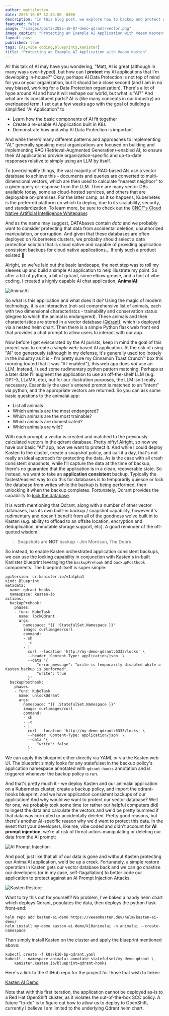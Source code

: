 ```yaml
---
author: mattslotten
date: 2025-10-07 12:43:00 -0400
description: "In this blog post, we explore how to backup and protect a simple AI Application Demo"
featured: false
image: "/images/posts/2025-10-07-demo-qdrant/vector.png"
image_caption: "Protecting an Example AI Application with Veeam Kasten"
layout: post
published: true
tags: [AI,vibe coding,blueprints,kanister]
title: "Protecting an Example AI Application with Veeam Kasten"
---
```


All this talk of AI may have you wondering, "Matt, AI is great (although in many ways over-hyped), but how can I __protect__ my AI applications that I'm developing in-house?" Okay, perhaps AI Data Protection is not top of mind for you or your organization, but it should be a close second (and I am in no way biased, working for a Data Protection organization). There's a lot of hype around AI and how it will reshape our world, but what is "AI?" And what are its constituent parts?  AI is (like many concepts in our industry) an overloaded term.  I set out a few weeks ago with the goal of building a simplified "AI Application" to

- Learn how the basic components of AI fit together
- Create a re-usable AI Application built in K8s
- Demonstrate how and why AI Data Protection is important

And while there's many different patterns and approaches to implementing "AI," generally speaking most organizations are focused on building and implementing RAG (Retrieval-Augmented Generation)-enabled AI, to ensure their AI applications provide organization-specific and up-to-date responses relative to simply using an LLM by itself.

To (over)simplify things, the vast majority of RAG-based AIs use a vector database to achieve this - documents and queries are converted to multi-dimensional vectors, which are then used to calculate "nearest neighbor" to a given query or response from the LLM. There are many vector DBs available today, some as cloud-hosted services, and others that are deployable on-premises.  For the latter camp, as it so happens, Kubernetes is the preferred platform on which to deploy, due to its scalability, security, and standardization. To learn more, be sure to check out the [CNCF's Cloud Native Artificial Intelligence Whitepaper](https://www.cncf.io/reports/cloud-native-artificial-intelligence-whitepaper/).

And as the name may suggest, DATAbases contain _data_ and we probably want to consider protecting that data from accidental deletion, unauthorized manipulation, or corruption.  And given that these databases are often deployed on Kubernetes clusters, we probably should select a data protection solution that is cloud native and capable of providing application consistent backups for cloud native applications... If only such a product existed 🤔

Alright, so we've laid out the basic landscape, the next step was to roll my sleeves up and build a simple AI application to help illustrate my point.  So after a bit of python, a bit of qdrant, some elbow grease, and a hint of vibe coding, I created a highly capable AI chat application, **AnimalAI**:

![AnimalAI](../images/posts/2025-10-07-demo-qdrant/animalai.png)

So what is this application and what does it do? Using the magic of modern technology, it is an interactive (not-so) comprehensive list of animals, each with two dimensional characteristcs - trainability and conservation status (degree to which the animal is endangered). These animals and their characteristics are stored in a vector database [(Qdrant)](https://qdrant.tech/), which is deployed via a nested helm chart.  Then there is a simple Python flask web front end that provides a chat prompt to allow users to interact with our app.

Now before I get eviscerated by the AI purists, keep in mind the goal of this project was to create a _simple_ web-based AI application. At the risk of using "AI" too generously (although in my defense, it's generally used too loosely in the industry as it is - I'm pretty sure my Cinnamon Toast Crunch™ box this morning touted that it was "AI-enabled"), this web app does _not_ use an LLM. Instead, I used some rudimentary python pattern matching. Perhaps at a later date I'll augment the application to use an off-the-shelf LLM (e.g. GPT-3, LLaMA, etc), but for our illustration purposes, the LLM isn't really necessary. Essentially the user's entered prompt is matched to an "intent" via python, and the appropriate vectors are returned.  So you can ask some basic questions to the animalai app:

- List all animals
- Which animals are the most endangered?
- Which animals are the most trainable?
- Which animals are domesticated?
- Which animals are wild?

With each prompt, a vector is created and matched to the previously calculated vectors in the qdrant database. Pretty nifty! Alright, so now we have our basic "AI" app, now we want to protect it. And while I could deploy Kasten to the cluster, create a snapshot policy, and call it a day, that's not really an ideal approach for protecting the data. As is the case with all crash consistent snapshots, while I'll capture the data at the time of backup, there's no guarantee that the application is in a clean, recoverable state. So instead, we want to take an **application consistent** backup. Typically the fastest/easiest way to do this for databases is to temporarily quiesce or lock the database from writes while the backup is being performed, then unlocking it when the backup completes.  Fortunately, Qdrant provides the capability to [lock the database](https://qdrant.tech/documentation/guides/administration/#locking).

It is worth mentioning that Qdrant, along with a number of other vector databases, has its own built-in backup / snapshot capability, however it's rudimentary and doesn't benefit from all of the goodness we've built in to Kasten (e.g. ability to offload to an offsite location, encryption and deduplication, immutable storage support, etc). A good reminder of the oft-quoted wisdom:

> Snapshots are **NOT** backup - Jim Morrison, The Doors

So instead, to enable Kasten orchestrated application consistent backups, we can use the locking capability in conjunction with Kasten's in-built Kanister blueprint leveraging the `backupPrehook` and `backupPosthook` components.  The blueprint itself is super simple:

```
apiVersion: cr.kanister.io/v1alpha1
kind: Blueprint
metadata:
  name: qdrant-hooks
  namespace: kasten-io
actions:
  backupPrehook:
    phases:
    - func: KubeTask
      name: lockQdrant
      args:
        namespace: "{{ .StatefulSet.Namespace }}"
        image: curlimages/curl
        command:
        - sh
        - -c
        - |
          curl --location 'http://my-demo-qdrant:6333/locks' \
          --header 'Content-Type: application/json' \
          --data '{
              "error_message": "write is temporarily disabled while a Kasten backup is performed",
              "write": true
          }'
  backupPosthook:
    phases:
    - func: KubeTask
      name: unlockQdrant
      args:
        namespace: "{{ .StatefulSet.Namespace }}"
        image: curlimages/curl
        command:
        - sh
        - -c
        - |
          curl --location 'http://my-demo-qdrant:6333/locks' \
          --header 'Content-Type: application/json' \
          --data '{
              "write": false
          }'
```

We can apply this blueprint either directly via YAML or via the Kasten web UI. The blueprint simply looks for any statefulset in the backup policy's application namespace annotated with `qdrant-hooks` annotation and is triggered whenever the backup policy is run.

And that's pretty much it - we deploy Kasten and our animalai application on a Kubernetes cluster, create a backup policy, and import the qdrant-hooks blueprint, and we have application consistent backups of our application! And why would we want to protect our vector database? Well for one, we probably took some time (or rather our helpful computers did) to ingest the data and calculate the vectors and we'd be pretty bummed if that data was corrupted or accidentally deleted. Pretty good reasons, but there's another AI-specific reason why we'd want to protect this data.  In the event that your developers, like me, vibe coded and didn't account for **AI prompt injection**, we're at risk of threat actors manipulating or deleting our data from the AI prompt:

![AI Prompt Injection](../images/posts/2025-10-07-demo-qdrant/promptinjection.png)

And poof, just like that all of our data is gone and without Kasten protecting our AnimalAI application, we'd be up a creek.  Fortunately, a simple restore operation in Kasten gets our vector database back and we can go chastize our developers (or in my case, self-flagallation) to better code our application to protect against an AI Prompt Injection Attacks.

![Kasten Restore](../images/posts/2025-10-07-demo-qdrant/kastenrestore.png)

Want to try this out for yourself? No problem, I've baked a handy helm chart which deploys Qdrant, populates the data, then deploys the python flask front-end:

```
helm repo add kasten-ai-demo https://veeamkasten.dev/helm/kasten-ai-demo/
helm install my-demo kasten-ai-demo/k10animalai -n animalai --create-namespace
```

Then simply install Kasten on the cluster and apply the blueprint mentioned above:

```
kubectl create -f k8s/k10-bp-qdrant.yaml
kubectl --namespace animalai annotate statefulset/my-demo-qdrant \
    kanister.kasten.io/blueprint=qdrant-hooks
```

Here's a link to the GitHub repo for the project for those that wish to tinker:

[Kasten AI Demo](https://github.com/kastendevhub/kasten-ai-demo)

Note that with this first iteration, the application cannot be deployed as-is to a Red Hat OpenShift cluster, as it violates the out-of-the-box SCC policy. A future "to-do" is to figure out how to allow us to deploy to OpenShift, currently I believe I am limited to the underlying Qdrant helm chart.